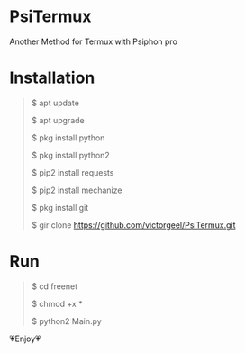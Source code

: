 # PsiTermux

Another Method for Termux with Psiphon pro

# Installation 

>$ apt update
>
>$ apt upgrade
>
>$ pkg install python
>
>$ pkg install python2
>
>$ pip2 install requests
>
>$ pip2 install mechanize
>
>$ pkg install git
>
>$ gir clone https://github.com/victorgeel/PsiTermux.git


# Run

>$ cd freenet
>
>$ chmod +x *
>
>$ python2 Main.py

💗Enjoy💗 
